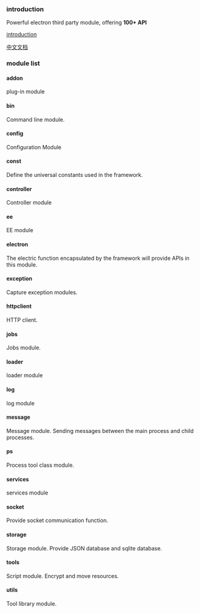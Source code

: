 ###  introduction

Powerful electron third party module, offering **100+ API** 

[introduction](https://www.kaka996.com/pages/85c531/)

[中文文档](https://www.kaka996.com/pages/85c531/)

###  module list

#### addon
plug-in module

#### bin
Command line module.

#### config
Configuration Module

#### const
Define the universal constants used in the framework.

#### controller
Controller module

#### ee
EE module

#### electron
The electric function encapsulated by the framework will provide APIs in this module.

#### exception
Capture exception modules.

#### httpclient
HTTP client.

#### jobs
Jobs module.

#### loader
loader module

#### log
log module

#### message
Message module. Sending messages between the main process and child processes.

#### ps
Process tool class module.

#### services
services module

#### socket
Provide socket communication function.

#### storage
Storage module. Provide JSON database and sqlite database.

#### tools
Script module. Encrypt and move resources.

#### utils
Tool library module.